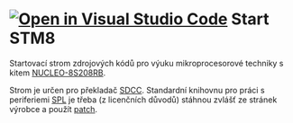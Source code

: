 [![Open in Visual Studio Code](https://classroom.github.com/assets/open-in-vscode-f059dc9a6f8d3a56e377f745f24479a46679e63a5d9fe6f495e02850cd0d8118.svg)](https://classroom.github.com/online_ide?assignment_repo_id=6728522&assignment_repo_type=AssignmentRepo)
Start STM8
====================

Startovací strom zdrojových kódů pro výuku mikroprocesorové techniky s kitem
[NUCLEO-8S208RB](https://www.st.com/en/evaluation-tools/nucleo-8s208rb.html).

Strom je určen pro překladač [SDCC](http://sdcc.sourceforge.net/). Standardní
knihovnu pro práci s periferiemi 
[SPL](https://www.st.com/content/st_com/en/products/embedded-software/mcu-mpu-embedded-software/stm8-embedded-software/stsw-stm8069.html)
je třeba (z licenčních důvodů) stáhnou zvlášť ze stránek výrobce a použít
[patch](https://github.com/gicking/STM8-SPL_SDCC_patch).


